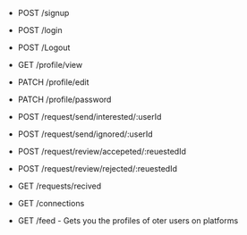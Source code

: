 
- POST /signup
- POST /login
- POST /Logout 

- GET /profile/view
- PATCH /profile/edit
- PATCH /profile/password


- POST /request/send/interested/:userId
- POST /request/send/ignored/:userId
- POST /request/review/accepeted/:reuestedId
- POST /request/review/rejected/:reuestedId

- GET /requests/recived 
- GET /connections
- GET /feed - Gets you  the profiles of oter users on platforms


